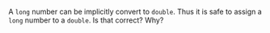 A `long` number can be implicitly convert to `double`. Thus it is safe to assign a `long` number to a `double`. Is that correct? Why?
